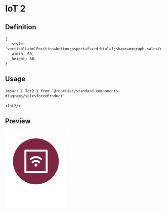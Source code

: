 # IoT 2

## Definition

```
{
  _style: 'verticalLabelPosition=bottom;aspect=fixed;html=1;shape=mxgraph.salesforce.iot2;',
  _width: 60,
  _height: 60,
}
```

## Usage

```
import { Iot2 } from '@reactiac/standard-components-diagrams/salesforceProduct'

<Iot2/>
```

## Preview

<img src="./iot-2.png" width="200"/>
